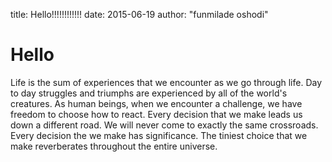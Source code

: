 title: Hello!!!!!!!!!!!!
date: 2015-06-19
author: "funmilade oshodi"

# Hello

Life is the sum of experiences that we encounter as we go through life. Day to day struggles and triumphs are experienced by all of the world's creatures. As human beings, when we encounter a challenge, we have freedom to choose how to react. Every decision that we make leads us down a different road. We will never come to exactly the same crossroads. Every decision the we make has significance. The tiniest choice that we make reverberates throughout the entire universe.
